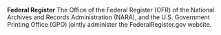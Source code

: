 **Federal Register**
The Office of the Federal Register (OFR) of the National Archives and Records Administration (NARA), and the U.S. Government Printing Office (GPO) jointly administer the FederalRegister.gov website.